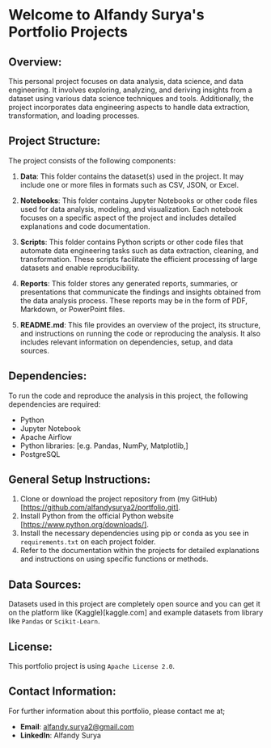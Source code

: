 # Welcome to Alfandy Surya's Portfolio Projects

## Overview:
This personal project focuses on data analysis, data science, and data engineering. It involves exploring, analyzing, and deriving insights from a dataset using various data science techniques and tools. Additionally, the project incorporates data engineering aspects to handle data extraction, transformation, and loading processes.

## Project Structure:
The project consists of the following components:

1. **Data**: This folder contains the dataset(s) used in the project. It may include one or more files in formats such as CSV, JSON, or Excel.

2. **Notebooks**: This folder contains Jupyter Notebooks or other code files used for data analysis, modeling, and visualization. Each notebook focuses on a specific aspect of the project and includes detailed explanations and code documentation.

3. **Scripts**: This folder contains Python scripts or other code files that automate data engineering tasks such as data extraction, cleaning, and transformation. These scripts facilitate the efficient processing of large datasets and enable reproducibility.

4. **Reports**: This folder stores any generated reports, summaries, or presentations that communicate the findings and insights obtained from the data analysis process. These reports may be in the form of PDF, Markdown, or PowerPoint files.

5. **README.md**: This file provides an overview of the project, its structure, and instructions on running the code or reproducing the analysis. It also includes relevant information on dependencies, setup, and data sources.

## Dependencies:
To run the code and reproduce the analysis in this project, the following dependencies are required:

- Python
- Jupyter Notebook
- Apache Airflow
- Python libraries: [e.g. Pandas, NumPy, Matplotlib,]
- PostgreSQL

## General Setup Instructions:
1. Clone or download the project repository from (my GitHub)[https://github.com/alfandysurya2/portfolio.git].
2. Install Python from the official Python website [https://www.python.org/downloads/].
3. Install the necessary dependencies using pip or conda as you see in `requirements.txt` on each project folder.
4. Refer to the documentation within the projects for detailed explanations and instructions on using specific functions or methods.

## Data Sources:
Datasets used in this project are completely open source and you can get it on the platform like (Kaggle)[kaggle.com] and example datasets from library like `Pandas` or `Scikit-Learn`.

## License:
This portfolio project is using `Apache License 2.0`.

## Contact Information:
For further information about this portfolio, please contact me at;
* **Email**: alfandy.surya2@gmail.com
* **LinkedIn**: Alfandy Surya